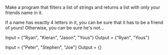 Make a program that filters a list of strings and returns a list with only your friends name in it.

If a name has exactly 4 letters in it, you can be sure that it has to be a friend of yours! Otherwise, you can be sure he's not...

Input = {"Ryan", "Kieran", "Jason", "Yous"}
Output = {"Ryan", "Yous"}

Input = {"Peter", "Stephen", "Joe"}
Output = {}
